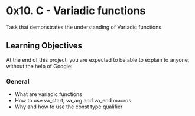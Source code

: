 # 0x10. C - Variadic functions
Task that demonstrates the understanding of Variadic functions

## Learning Objectives
At the end of this project, you are expected to be able to explain to anyone, without the help  of Google:

### General
- What are variadic functions
- How to use va_start, va_arg and va_end macros
- Why and how to use the const type qualifier
